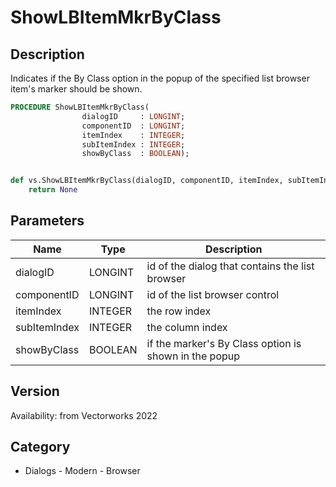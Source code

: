 # ShowLBItemMkrByClass

## Description
Indicates if the By Class option in the popup of the specified list browser item's marker should be shown.

```pascal
PROCEDURE ShowLBItemMkrByClass(
				dialogID     : LONGINT;
				componentID  : LONGINT;
				itemIndex    : INTEGER;
				subItemIndex : INTEGER;
				showByClass  : BOOLEAN);
```

```python

def vs.ShowLBItemMkrByClass(dialogID, componentID, itemIndex, subItemIndex, showByClass):
    return None
```

## Parameters
|Name|Type|Description|
|---|---|---|
|dialogID|LONGINT|id of the dialog that contains the list browser|
|componentID|LONGINT|id of the list browser control|
|itemIndex|INTEGER|the row index|
|subItemIndex|INTEGER|the column index|
|showByClass|BOOLEAN|if the marker's By Class option is shown in the popup|

## Version
Availability: from Vectorworks 2022
## Category
* Dialogs - Modern - Browser

